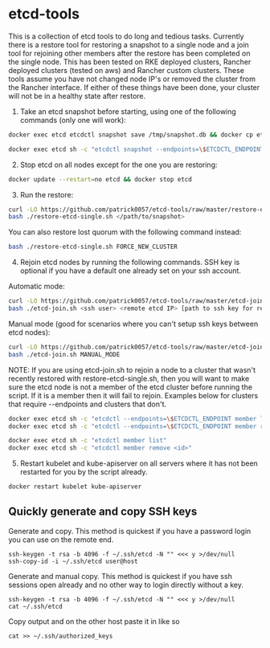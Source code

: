 # etcd-tools
This is a collection of etcd tools to do long and tedious tasks.  Currently there is a restore tool for restoring a snapshot to a single node and a join tool for rejoining other members after the restore has been completed on the single node.  This has been tested on RKE deployed clusters, Rancher deployed clusters (tested on aws) and Rancher custom clusters.  These tools assume you have not changed node IP's or removed the cluster from the Rancher interface.  If either of these things have been done, your cluster will not be in a healthy state after restore.

1. Take an etcd snapshot before starting, using one of the following commands (only one will work):
```bash
docker exec etcd etcdctl snapshot save /tmp/snapshot.db && docker cp etcd:/tmp/snapshot.db .
```
```bash
docker exec etcd sh -c "etcdctl snapshot --endpoints=\$ETCDCTL_ENDPOINT save /tmp/snapshot.db" && docker cp etcd:/tmp/snapshot.db .
```

2. Stop etcd on all nodes except for the one you are restoring:
```bash
docker update --restart=no etcd && docker stop etcd
```

3. Run the restore:
```bash
curl -LO https://github.com/patrick0057/etcd-tools/raw/master/restore-etcd-single.sh
bash ./restore-etcd-single.sh </path/to/snapshot>
```

You can also restore lost quorum with the following command instead:
```bash
bash ./restore-etcd-single.sh FORCE_NEW_CLUSTER
```

4. Rejoin etcd nodes by running the following commands.  SSH key is optional if you have a default one already set on your ssh account.

Automatic mode:
```bash
curl -LO https://github.com/patrick0057/etcd-tools/raw/master/etcd-join.sh
bash ./etcd-join.sh <ssh user> <remote etcd IP> [path to ssh key for remote box]
```

Manual mode (good for scenarios where you can't setup ssh keys between etcd nodes):
```bash
curl -LO https://github.com/patrick0057/etcd-tools/raw/master/etcd-join.sh
bash ./etcd-join.sh MANUAL_MODE
```

NOTE: If you are using etcd-join.sh to rejoin a node to a cluster that wasn't recently restored with restore-etcd-single.sh, then you will want to make sure the etcd node is not a member of the etcd cluster before running the script.  If it is a member then it will fail to rejoin.  Examples below for clusters that require --endpoints and clusters that don't.
```bash
docker exec etcd sh -c "etcdctl --endpoints=\$ETCDCTL_ENDPOINT member list"
docker exec etcd sh -c "etcdctl --endpoints=\$ETCDCTL_ENDPOINT member remove <id>"
```

```bash
docker exec etcd sh -c "etcdctl member list"
docker exec etcd sh -c "etcdctl member remove <id>"
```

5. Restart kubelet and kube-apiserver on all servers where it has not been restarted for you by the script already.
```bash
docker restart kubelet kube-apiserver
```

## Quickly generate and copy SSH keys

Generate and copy.  This method is quickest if you have a password login you can use on the remote end.
```
ssh-keygen -t rsa -b 4096 -f ~/.ssh/etcd -N "" <<< y >/dev/null
ssh-copy-id -i ~/.ssh/etcd user@host
```

Generate and manual copy.  This method is quickest if you have ssh sessions open already and no other way to login directly without a key.
```
ssh-keygen -t rsa -b 4096 -f ~/.ssh/etcd -N "" <<< y >/dev/null
cat ~/.ssh/etcd
```
Copy output and on the other host paste it in like so
```
cat >> ~/.ssh/authorized_keys
```
